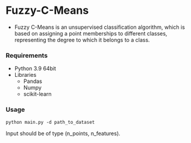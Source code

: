 # Fuzzy-C-Means

* Fuzzy C-Means is an unsupervised classification algorithm, which is based on assigning a point memberships to different classes, representing the degree to which it belongs to a class. 

### Requirements

* Python 3.9 64bit
* Libraries
  * Pandas
  * Numpy
  * scikit-learn


 ### Usage
 
 ```
 python main.py -d path_to_dataset
 ```
 
 Input should be of type (n_points, n_features).
